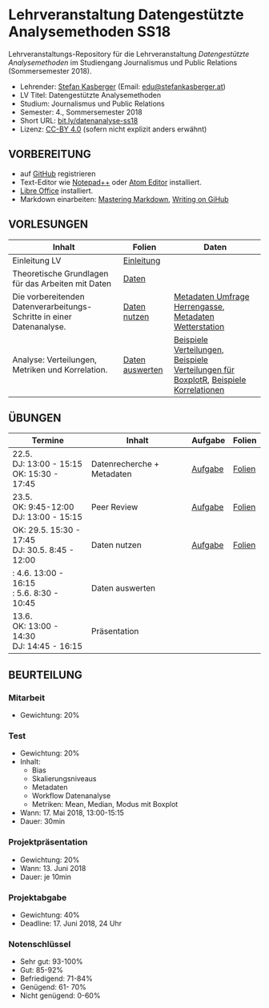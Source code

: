# Lehrveranstaltung Datengestützte Analysemethoden SS18

Lehrveranstaltungs-Repository für die Lehrveranstaltung *Datengestützte Analysemethoden* im Studiengang Journalismus und Public Relations (Sommersemester 2018).

* Lehrender: [Stefan Kasberger](http://stefankasberger.at) (Email: edu@stefankasberger.at)
* LV Titel: Datengestützte Analysemethoden
* Studium: Journalismus und Public Relations
* Semester: 4., Sommersemester 2018
* Short URL: [bit.ly/datenanalyse-ss18](http://bit.ly/datenanalyse-ss18)
* Lizenz: [CC-BY 4.0](https://creativecommons.org/licenses/by/4.0/) (sofern nicht explizit anders erwähnt)

## VORBEREITUNG

* auf [GitHub](https://github.com) registrieren
* Text-Editor wie [Notepad++](https://notepad-plus-plus.org/) oder [Atom Editor](https://atom.io/) installiert.
* [Libre Office](https://de.libreoffice.org/) installiert.
* Markdown einarbeiten: [Mastering Markdown](https://guides.github.com/features/mastering-markdown/), [Writing on GiHub](https://help.github.com/categories/writing-on-github/)

## VORLESUNGEN

| Inhalt        | Folien | Daten |
|---------------|--------|--------|
| Einleitung LV | [Einleitung](vorlesung/slides_1-einleitung.pdf) |  |
| Theoretische Grundlagen für das Arbeiten mit Daten | [Daten](vorlesung/slides_2-daten.pdf) |  |
| Die vorbereitenden Datenverarbeitungs-Schritte in einer Datenanalyse. | [Daten nutzen](vorlesung/slides_3-daten-nutzen.pdf) | [Metadaten Umfrage Herrengasse](data/theorie/metadata_umfrage-herrengasse.json), [Metadaten Wetterstation](data/theorie/metdata_wetterstation.json) |
| Analyse: Verteilungen, Metriken und Korrelation. | [Daten auswerten](vorlesung/slides_4-daten-auswerten.pdf) | [Beispiele Verteilungen](data/theorie/statistik_beispiele.ods), [Beispiele Verteilungen für BoxplotR](data/theorie/distributions.csv), [Beispiele Korrelationen](data/theorie/korellation_beispiele.ods)|

## ÜBUNGEN

| Termine | Inhalt | Aufgabe | Folien |
|---------|--------|---------|--------|
| 22.5.  <br> DJ: 13:00 - 15:15 <br> OK: 15:30 - 17:45 | Datenrecherche + Metadaten | [Aufgabe](uebung/UE_1-daten.md) | [Folien](uebung/slides_aufgabe-1.pdf) |
| 23.5.<br>OK: 9:45-12:00<br>DJ: 13:00 - 15:15 | Peer Review | [Aufgabe](uebung/UE_2-review.md) | [Folien](uebung/slides_aufgabe-2.pdf) |
| OK: 29.5. 15:30 - 17:45<br>DJ: 30.5. 8:45 - 12:00 | Daten nutzen | [Aufgabe](uebung/UE_3-metriken-boxplot.md) | [Folien](uebung/slides_aufgabe-3.pdf) |
| : 4.6. 13:00 - 16:15<br>: 5.6. 8:30 - 10:45 | Daten auswerten |  |  |
| 13.6.<br>OK: 13:00 - 14:30<br>DJ: 14:45 - 16:15 | Präsentation |  |  |

## BEURTEILUNG

### Mitarbeit

* Gewichtung: 20%

### Test

* Gewichtung: 20%
* Inhalt:
    * Bias
    * Skalierungsniveaus
    * Metadaten
    * Workflow Datenanalyse
    * Metriken: Mean, Median, Modus mit Boxplot
* Wann: 17. Mai 2018, 13:00-15:15
* Dauer: 30min

### Projektpräsentation

* Gewichtung: 20%
* Wann: 13. Juni 2018
* Dauer: je 10min

### Projektabgabe

* Gewichtung: 40%
* Deadline: 17. Juni 2018, 24 Uhr

### Notenschlüssel

* Sehr gut: 93-100%
* Gut: 85-92%
* Befriedigend: 71-84%
* Genügend: 61- 70%
* Nicht genügend: 0-60%
